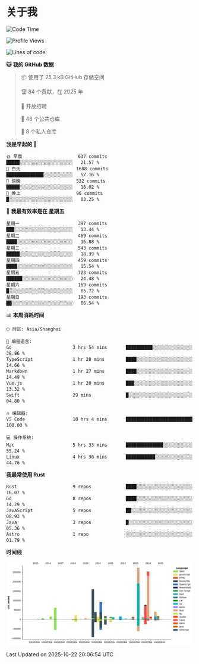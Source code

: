 # 关于我

<!--START_SECTION:waka-->
![Code Time](http://img.shields.io/badge/Code%20Time-4%2C161%20hrs%2040%20mins-blue)

![Profile Views](http://img.shields.io/badge/%E4%B8%AA%E4%BA%BA%E8%B5%84%E6%96%99%E8%A7%82%E7%9C%8B%E6%AC%A1%E6%95%B0-0-blue)

![Lines of code](https://img.shields.io/badge/%E4%BB%8E%E3%80%8CHello%20World%E3%80%8D%E8%B5%B7%E6%88%91%E5%B7%B2%E7%BB%8F%E5%86%99%E4%BA%86-1.2%20million%20%E8%A1%8C%E4%BB%A3%E7%A0%81-blue)

**🐱 我的 GitHub 数据** 

> 📦  使用了 25.3 kB GitHub 存储空间 
 > 
> 🏆 84 个贡献，在 2025 年
 > 
> 💼 开放招聘
 > 
> 📜 48 个公共仓库 
 > 
> 🔑 8 个私人仓库 
 > 
**我是早起的 🐤** 

```text
🌞 早晨                     637 commits         █████░░░░░░░░░░░░░░░░░░░░   21.57 % 
🌆 白天                     1688 commits        ██████████████░░░░░░░░░░░   57.16 % 
🌃 傍晚                     532 commits         █████░░░░░░░░░░░░░░░░░░░░   18.02 % 
🌙 晚上                     96 commits          █░░░░░░░░░░░░░░░░░░░░░░░░   03.25 % 
```
📅 **我最有效率是在 星期五** 

```text
星期一                      397 commits         ███░░░░░░░░░░░░░░░░░░░░░░   13.44 % 
星期二                      469 commits         ████░░░░░░░░░░░░░░░░░░░░░   15.88 % 
星期三                      543 commits         █████░░░░░░░░░░░░░░░░░░░░   18.39 % 
星期四                      459 commits         ████░░░░░░░░░░░░░░░░░░░░░   15.54 % 
星期五                      723 commits         ██████░░░░░░░░░░░░░░░░░░░   24.48 % 
星期六                      169 commits         █░░░░░░░░░░░░░░░░░░░░░░░░   05.72 % 
星期日                      193 commits         ██░░░░░░░░░░░░░░░░░░░░░░░   06.54 % 
```


📊 **本周消耗时间** 

```text
🕑︎ 时区: Asia/Shanghai

💬 编程语言: 
Go                       3 hrs 54 mins       ██████████░░░░░░░░░░░░░░░   38.86 % 
TypeScript               1 hr 28 mins        ████░░░░░░░░░░░░░░░░░░░░░   14.66 % 
Markdown                 1 hr 27 mins        ████░░░░░░░░░░░░░░░░░░░░░   14.49 % 
Vue.js                   1 hr 20 mins        ███░░░░░░░░░░░░░░░░░░░░░░   13.32 % 
Swift                    29 mins             █░░░░░░░░░░░░░░░░░░░░░░░░   04.80 % 

🔥 编辑器: 
VS Code                  10 hrs 4 mins       █████████████████████████   100.00 % 

💻 操作系统: 
Mac                      5 hrs 33 mins       ██████████████░░░░░░░░░░░   55.24 % 
Linux                    4 hrs 30 mins       ███████████░░░░░░░░░░░░░░   44.76 % 
```

**我最常使用 Rust** 

```text
Rust                     9 repos             ████░░░░░░░░░░░░░░░░░░░░░   16.07 % 
Go                       8 repos             ████░░░░░░░░░░░░░░░░░░░░░   14.29 % 
JavaScript               5 repos             ██░░░░░░░░░░░░░░░░░░░░░░░   08.93 % 
Java                     3 repos             █░░░░░░░░░░░░░░░░░░░░░░░░   05.36 % 
Astro                    1 repo              ░░░░░░░░░░░░░░░░░░░░░░░░░   01.79 % 
```



**时间线**

![Lines of Code chart](https://raw.githubusercontent.com/catusax/catusax/master/assets/bar_graph.png)


 Last Updated on 2025-10-22 20:06:54 UTC
<!--END_SECTION:waka-->
